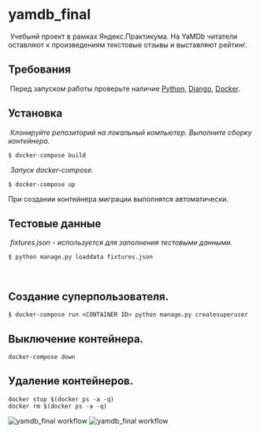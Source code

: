 # yamdb_final
​
Учебынй проект в рамках Яндекс.Практикума.
На YaMDb читатели оставляют к произведениям текстовые отзывы и выставляют рейтинг.
​
## Требования
​
Перед запуском работы проверьте наличие 
[Python](https://www.python.org/downloads/),
[Django](https://www.djangoproject.com/), 
[Docker](https://www.docker.com/).
​
## Установка
​
*Клонируйте репозиторий на локальный компьютер. 
Выполните сборку контейнера.*
```
$ docker-compose build
```
​
*Запуск docker-compose.*
```
$ docker-compose up
```
При создании контейнера миграции выполнятся автоматически.
​
## Тестовые данные
​
*fixtures.json - используется для заполнения тестовыми данными.*
```
$ python manage.py loaddata fixtures.json
```
​
## Создание суперпользователя.
```
$ docker-compose run <CONTAINER ID> python manage.py createsuperuser
```
## Выключение контейнера.
```
docker-compose down
```
## Удаление контейнеров.
```
docker stop $(docker ps -a -q)
docker rm $(docker ps -a -q)
```
![yamdb_final workflow](https://github.com/ezra-wick/yamdb_final)
![yamdb_final workflow](https://github.com/ezra-wick/yamdb_final/yamdb_workflow.yaml)
